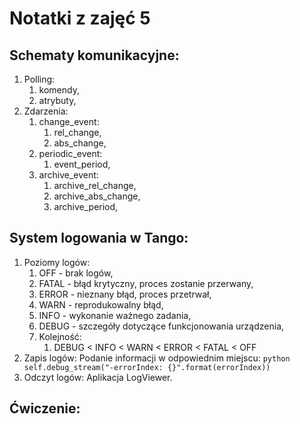 Notatki z zajęć 5
=================

Schematy komunikacyjne:
-------------------------
1. Polling:
    1. komendy,
    2. atrybuty,
2. Zdarzenia:
    1. change_event:
        1. rel_change,
        2. abs_change,
    2. periodic_event:
        1. event_period,
    3. archive_event:
        1. archive_rel_change,
        2. archive_abs_change,
        3. archive_period,

System logowania w Tango:
-------------------------
1. Poziomy logów:
    1. OFF - brak logów,
    2. FATAL - błąd krytyczny, proces zostanie przerwany,
    3. ERROR - nieznany błąd, proces przetrwał,
    4. WARN - reprodukowalny błąd,
    5. INFO - wykonanie ważnego zadania,
    6. DEBUG - szczegóły dotyczące funkcjonowania urządzenia,
    7. Kolejność:
        1. DEBUG < INFO < WARN < ERROR < FATAL < OFF
2. Zapis logów:
    Podanie informacji w odpowiednim miejscu:
        ```python
        self.debug_stream("-errorIndex: {}".format(errorIndex))
        ```
3. Odczyt logów:
    Aplikacja LogViewer.
    
Ćwiczenie:
----------
